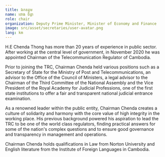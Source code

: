 ```yaml
---
title: ឯកឧត្ដម
name: ថោង ចិន្តា
role: chair
organization: Deputy Prime Minister, Minister of Economy and Finance
image: src/asset/secretaries/user-avatar.png
lang: km
---
```


H.E Chenda Thong has more than 20 years of experience in public sector. After working at the central level of government, in November 2020 he was appointed Chairman of the Telecommunication Regulator of Cambodia.

Prior to joining the TRC, Chairman Chenda held various positions such as a Secretary of State for the Ministry of Post and Telecommunications, an advisor to the Office of the Council of Ministers, a legal advisor to the Chairman of the Third Committee of the National Assembly and the Vice President of the Royal Academy for Judicial Professions, one of the first state institutions to offer a fair and transparent national judicial entrance examination.

As a renowned leader within the public entity, Chairman Chenda creates a culture of solidarity and harmony with the core value of high integrity in the working place. His previous background powered his aspiration to lead the TRC to be one of the world class regulators, finding practical answers for some of the nation's complex questions and to ensure good governance and transparency in management and operations.

Chairman Chenda holds qualifications in Law from Norton University and English literature from the Institute of Foreign Languages in Cambodia.
